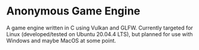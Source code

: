 # Anonymous Game Engine

A game engine written in C using Vulkan and GLFW. Currently targeted for Linux (developed/tested on Ubuntu 20.04.4 LTS), but planned for use with Windows and maybe MacOS at some point.
